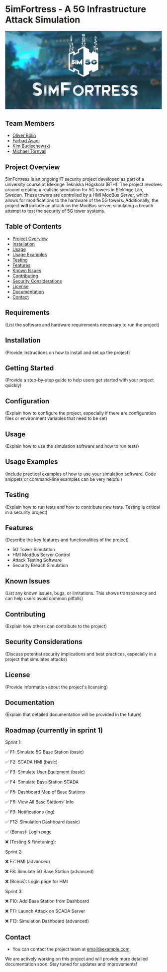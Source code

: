 # 5imFortress - A 5G Infrastructure Attack Simulation

![5imFortress Logo](https://github.com/frankuman/5imFortress/blob/main/docs/images/type5-banner-big.png?raw=true)

## Team Members
- [Oliver Bölin](https://github.com/frankuman)
- [Farhad Asadi](https://github.com/frhd143)
- [Kim Budischewski](https://github.com/LostNeverKnown)
- [Michael Törnvall](https://github.com/Mickelito)

## Project Overview
5imFortress is an ongoing IT security project developed as part of a university course at Blekinge Tekniska Högskola (BTH). The project revolves around creating a realistic simulation for 5G towers in Blekinge Län, Sweden. These towers are controlled by a HMI ModBus Server, which allows for modifications to the hardware of the 5G towers. Additionally, the project **will** include an attack on the ModBus server, simulating a breach attempt to test the security of 5G tower systems.

## Table of Contents
- [Project Overview](#project-overview)
- [Installation](#installation)
- [Usage](#usage)
- [Usage Examples](#usage-examples)
- [Testing](#testing)
- [Features](#features)
- [Known Issues](#known-issues)
- [Contributing](#contributing)
- [Security Considerations](#security-considerations)
- [License](#license)
- [Documentation](#documentation)
- [Contact](#contact)
  
## Requirements
(List the software and hardware requirements necessary to run the project)

## Installation
(Provide instructions on how to install and set up the project)

## Getting Started
(Provide a step-by-step guide to help users get started with your project quickly)

## Configuration
(Explain how to configure the project, especially if there are configuration files or environment variables that need to be set)

## Usage
(Explain how to use the simulation software and how to run tests)

## Usage Examples
(Include practical examples of how to use your simulation software. Code snippets or command-line examples can be very helpful)

## Testing
(Explain how to run tests and how to contribute new tests. Testing is critical in a security project)

## Features
(Describe the key features and functionalities of the project)
- 5G Tower Simulation
- HMI ModBus Server Control
- Attack Testing Software
- Security Breach Simulation
  
## Known Issues
(List any known issues, bugs, or limitations. This shows transparency and can help users avoid common pitfalls)

## Contributing
(Explain how others can contribute to the project)

## Security Considerations
(Discuss potential security implications and best practices, especially in a project that simulates attacks)

## License
(Provide information about the project's licensing)

## Documentation
(Explain that detailed documentation will be provided in the future)

## Roadmap (currently in sprint 1)
Sprint 1:

✅ F1: Simulate 5G Base Station (basic)

✅ F2: SCADA HMI (basic)

✅ F3: Simulate User Equipment (basic)

✅ F4: Simulate Base Station SCADA

✅ F5: Dashboard Map of Base Stations

✅ F6: View All Base Stations’ Info

✅ F9: Notifications (log)

✅ F12: Simulation Dashboard (basic)

✅ (Bonus): Login page

❌ (Testing & Finetuning):

Sprint 2:

❌ F7: HMI (advanced)

❌ F8: Simulate 5G Base Station (advanced)

❌ (Bonus): Login page for HMI

Sprint 3:

❌ F10: Add Base Station from Dashboard

❌ F11: Launch Attack on SCADA Server

❌ F13: Simulation Dashboard (advanced)

## Contact
- You can contact the project team at [email@example.com](mailto:email@example.com).

We are actively working on this project and will provide more detailed documentation soon. Stay tuned for updates and improvements!
